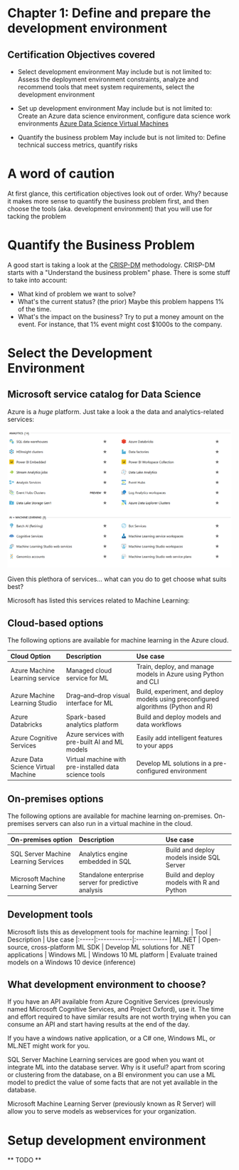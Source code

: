 # Chapter 1: Define and prepare the development environment

## Certification Objectives covered

- Select development environment
May include but is not limited to: Assess the deployment environment constraints, analyze and recommend tools that meet system requirements, select the development environment

- Set up development environment
 May include but is not limited to: Create an Azure data science environment, configure data science work environments
 [Azure Data Science Virtual Machines](https://azure.microsoft.com/en-us/services/virtual-machines/data-science-virtual-machines )

- Quantify the business problem
May include but is not limited to: Define technical success metrics, quantify risks

# A word of caution

At first glance, this certification objectives look out of order.
Why? because it makes more sense to quantify the business problem first, and then choose the tools (aka. development environment) that you will use for tacking the problem

# Quantify the Business Problem

A good start is taking a look at the [CRISP-DM](https://en.wikipedia.org/wiki/Cross-industry_standard_process_for_data_mining) methodology.
CRISP-DM starts with a "Understand the business problem" phase.
There is some stuff to take into account: 
- What kind of problem we want to solve?
- What's the current status? (the prior) Maybe this problem happens 1% of the time.
- What's the impact on the business? Try to put a money amount on the event. For instance, that 1% event might cost $1000s to the company.

# Select the Development Environment

## Microsoft service catalog for Data Science

Azure is a *huge* platform. Just take a look a the data and analytics-related services:

![Products in Azure console](images/Azure-Data-Analytics-Services.png)

Given this plethora of services... what can you do to get choose what suits best?

Microsoft has listed this services related to Machine Learning:

## Cloud-based options

The following options are available for machine learning in the Azure cloud.

| Cloud Option | Description | Use case 
|:-------------|:------------|:------------
| Azure Machine Learning service |	Managed cloud service for ML 	| Train, deploy, and manage models in Azure using Python and CLI 
| Azure Machine Learning Studio  |	Drag–and–drop visual interface for ML| 	Build, experiment, and deploy models using preconfigured algorithms (Python and R) 
| Azure Databricks |	Spark-based analytics platform  |	Build and deploy models and data workflows |
| Azure Cognitive Services |	Azure services with pre-built AI and ML models | Easily add intelligent features to your apps
| Azure Data Science Virtual Machine |	Virtual machine with pre-installed data science tools | 	Develop ML solutions in a pre-configured environment 

## On-premises options

The following options are available for machine learning on-premises. On-premises servers can also run in a virtual machine in the cloud.

| On-premises option |	Description | Use case
|:-------------------|:------------|:-----------------
|SQL Server Machine Learning Services | Analytics engine embedded in SQL | Build and deploy models inside SQL Server
|Microsoft Machine Learning Server | Standalone enterprise server for predictive analysis | Build and deploy models with R and Python

## Development tools

Microsoft lists this as development tools for machine learning:
| Tool | Description | Use case 
|:-----|:------------|:-----------
| ML.NET 	| Open-source, cross-platform ML SDK | Develop ML solutions for .NET applications
| Windows ML | Windows 10 ML platform |	Evaluate trained models on a Windows 10 device (inference)

## What development environment to choose?

If you have an API available from Azure Cognitive Services (previously named Microsoft Cognitive Services, and Project Oxford), use it.
The time and effort required to have similar results are not worth trying when you can consume an API and start having results at the end of the day.

If you have a windows native application, or a C# one, Windows ML, or ML.NET might work for you.

SQL Server Machine Learning services are good when you want ot integrate ML into the database server. Why is it useful? apart from scoring or clustering from the database, on a BI environment you can use a ML model to predict the value of some facts that are not yet available in the database.

Microsoft Machine Learning Server (previously known as R Server) will allow you to serve models as webservices for your organization.  

# Setup development environment

** TODO **
